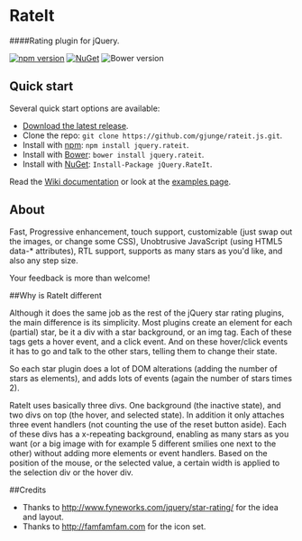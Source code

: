 # RateIt
####Rating plugin for jQuery.

[![npm version](https://img.shields.io/npm/v/jquery.rateit.svg)](https://www.npmjs.com/package/jquery.rateit)
[![NuGet](https://img.shields.io/nuget/v/jQuery.RateIt.svg)](https://www.nuget.org/packages/jQuery.RateIt)
![Bower version](https://img.shields.io/bower/v/jquery.rateit.svg)

## Quick start

Several quick start options are available:

* [Download the latest release](https://github.com/gjunge/rateit.js/archive/master.zip).
* Clone the repo: `git clone https://github.com/gjunge/rateit.js.git`.
* Install with [npm](https://www.npmjs.com): `npm install jquery.rateit`.
* Install with [Bower](http://bower.io): `bower install jquery.rateit`.
* Install with [NuGet](https://www.nuget.org): `Install-Package jQuery.RateIt`.

Read the [Wiki documentation](https://github.com/gjunge/rateit.js/wiki) or look at the [examples page](http://gjunge.github.io/rateit.js/examples/).


## About
Fast, Progressive enhancement, touch support, customizable (just swap out the images, or change some CSS), Unobtrusive JavaScript (using HTML5 data-* attributes), RTL support, supports as many stars as you'd like, and also any step size.

Your feedback is more than welcome!

##Why is RateIt different

Although it does the same job as the rest of the jQuery star rating plugins, the main difference is its simplicity. 
Most plugins create an element for each (partial) star, be it a div with a star background, or an img tag. 
Each of these tags gets a hover event, and a click event. And on these hover/click events it has to go and talk to the other stars, telling them to change their state.

So each star plugin does a lot of DOM alterations (adding the number of stars as elements), and adds lots of events (again the number of stars times 2). 

RateIt uses basically three divs. 
One background (the inactive state), and two divs on top (the hover, and selected state). In addition it only attaches three event handlers (not counting the use of the reset button aside).
Each of these divs has a x-repeating background, enabling as many stars as you want (or a big image with for example 5 different smilies one next to the other)  without adding more elements or event handlers. 
Based on the position of the mouse, or the selected value, a certain width is applied to the selection div or the hover div.

##Credits
* Thanks to http://www.fyneworks.com/jquery/star-rating/ for the idea and layout. 
* Thanks to http://famfamfam.com for the icon set.
